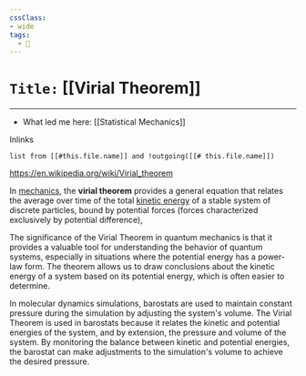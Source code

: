 ```yaml
---
cssClass:
- wide
tags:
  - 🧪
---
```


# `Title:` [[Virial Theorem]]
--- 

- What led me here: [[Statistical Mechanics]]

Inlinks
```dataview 
list from [[#this.file.name]] and !outgoing([[# this.file.name]]) 
```

https://en.wikipedia.org/wiki/Virial_theorem

In [mechanics](https://en.wikipedia.org/wiki/Mechanics "Mechanics"), the **virial theorem** provides a general equation that relates the average over time of the total [kinetic energy](https://en.wikipedia.org/wiki/Kinetic_energy "Kinetic energy") of a stable system of discrete particles, bound by potential forces (forces characterized exclusively by potential difference),

The significance of the Virial Theorem in quantum mechanics is that it provides a valuable tool for understanding the behavior of quantum systems, especially in situations where the potential energy has a power-law form. The theorem allows us to draw conclusions about the kinetic energy of a system based on its potential energy, which is often easier to determine.

In molecular dynamics simulations, barostats are used to maintain constant pressure during the simulation by adjusting the system's volume. The Virial Theorem is used in barostats because it relates the kinetic and potential energies of the system, and by extension, the pressure and volume of the system. By monitoring the balance between kinetic and potential energies, the barostat can make adjustments to the simulation's volume to achieve the desired pressure.